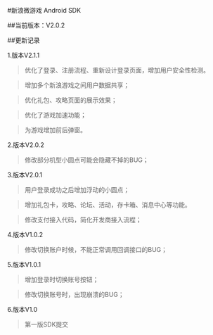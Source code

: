 #新浪微游戏 Android SDK

##当前版本：V2.0.2

##更新记录

1.版本V2.1.1
>优化了登录、注册流程、重新设计登录页面，增加用户安全性检测。

>增加多个新浪游戏之间用户数据共享；

>优化礼包、攻略页面的展示效果；

>优化了游戏加速功能；

>为游戏增加前后弹窗。


2.版本V2.0.2
>修改部分机型小圆点可能会隐藏不掉的BUG；

3.版本V2.0.1
>用户登录成功之后增加浮动的小圆点；

>增加礼包卡，攻略、论坛、活动，存卡箱、消息中心等功能。

>修改支付接入代码，简化开发商接入流程；

4.版本V1.0.2
>修改切换账户时候，不能正常调用回调接口的BUG；

5.版本V1.0.1
>增加登录时切换账号按钮；

>修改切换账号时，出现崩溃的BUG；

6.版本V1.0
>第一版SDK提交
